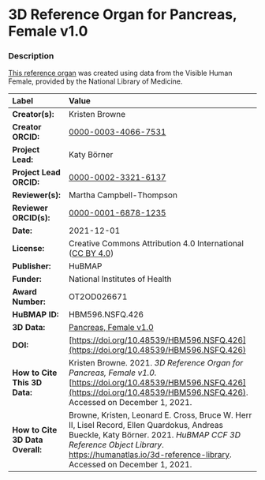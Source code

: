# 3D Reference Organ for Pancreas, Female v1.0

### Description
[This reference organ](https://humanatlas.io/3d-reference-library) was created using data from the Visible Human Female, provided by the National Library of Medicine.

| Label | Value |
| :------------- |:-------------|
| **Creator(s):** | Kristen Browne |
| **Creator ORCID:** | [0000-0003-4066-7531](https://orcid.org/0000-0003-4066-7531) |
| **Project Lead:** | Katy B&ouml;rner |
| **Project Lead ORCID:** | [0000-0002-3321-6137](https://orcid.org/0000-0002-3321-6137) |
| **Reviewer(s):** | Martha Campbell-Thompson | 
| **Reviewer ORCID(s):** |[0000-0001-6878-1235](https://doi.org/10.5072/0000-0001-6878-1235) |
| **Date:** | 2021-12-01 |
| **License:** | Creative Commons Attribution 4.0 International ([CC BY 4.0](https://creativecommons.org/licenses/by/4.0/)) |
| **Publisher:** | HuBMAP |
| **Funder:** | National Institutes of Health |
| **Award Number:** | OT2OD026671 |
| **HuBMAP ID:** | HBM596.NSFQ.426 |
| **3D Data:** | [Pancreas, Female v1.0](https://cdn.humanatlas.io/hra-releases/v1.1/models/VH_F_Pancreas.glb) |
| **DOI:** | [https://doi.org/10.48539/HBM596.NSFQ.426](https://doi.org/10.48539/HBM596.NSFQ.426) |
| **How to Cite This 3D Data:** | Kristen Browne. 2021. *3D Reference Organ for Pancreas, Female v1.0.* [https://doi.org/10.48539/HBM596.NSFQ.426](https://doi.org/10.48539/HBM596.NSFQ.426). Accessed on December 1, 2021. |
| **How to Cite 3D Data Overall:** | Browne, Kristen, Leonard E. Cross, Bruce W. Herr II, Lisel Record, Ellen Quardokus, Andreas Bueckle, Katy B&ouml;rner. 2021. *HuBMAP CCF 3D Reference Object Library*. https://humanatlas.io/3d-reference-library. Accessed on December 1, 2021. |

